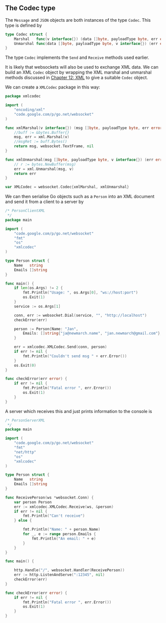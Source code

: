 ## The Codec type

The `Message` and `JSON` objects are both instances of the type `Codec`. This type is defined by

```go
type Codec struct {
    Marshal   func(v interface{}) (data []byte, payloadType byte, err error)
    Unmarshal func(data []byte, payloadType byte, v interface{}) (err error)
}
```

The type `Codec` implements the `Send` and `Receive` methods used earlier.

It is likely that websockets will also be used to exchange XML data. We can build an XML `Codec` object by wrapping the XML marshal and unmarshal methods discussed in [Chapter 12: XML](../xml/README.md) to give a suitable `Codec` object.

We can create a `XMLCodec` package in this way:

```go
package xmlcodec

import (
	"encoding/xml"
	"code.google.com/p/go.net/websocket"
)

func xmlMarshal(v interface{}) (msg []byte, payloadType byte, err error) {
	//buff := &bytes.Buffer{}
	msg, err = xml.Marshal(v)
	//msgRet := buff.Bytes()
	return msg, websocket.TextFrame, nil
}

func xmlUnmarshal(msg []byte, payloadType byte, v interface{}) (err error) {
	// r := bytes.NewBuffer(msg)
	err = xml.Unmarshal(msg, v)
	return err
}

var XMLCodec = websocket.Codec{xmlMarshal, xmlUnmarshal}
```

We can then serialise Go objects such as a `Person` into an XML document and send it from a client to a server by

```go
/* PersonClientXML
 */
package main

import (
	"code.google.com/p/go.net/websocket"
	"fmt"
	"os"
	"xmlcodec"
)

type Person struct {
	Name   string
	Emails []string
}

func main() {
	if len(os.Args) != 2 {
		fmt.Println("Usage: ", os.Args[0], "ws://host:port")
		os.Exit(1)
	}
	service := os.Args[1]

	conn, err := websocket.Dial(service, "", "http://localhost")
	checkError(err)

	person := Person{Name: "Jan",
		Emails: []string{"ja@newmarch.name", "jan.newmarch@gmail.com"},
	}

	err = xmlcodec.XMLCodec.Send(conn, person)
	if err != nil {
		fmt.Println("Couldn't send msg " + err.Error())
	}
	os.Exit(0)
}

func checkError(err error) {
	if err != nil {
		fmt.Println("Fatal error ", err.Error())
		os.Exit(1)
	}
}
```

A server which receives this and just prints information to the console is

```go
/* PersonServerXML
 */
package main

import (
	"code.google.com/p/go.net/websocket"
	"fmt"
	"net/http"
	"os"
	"xmlcodec"
)

type Person struct {
	Name   string
	Emails []string
}

func ReceivePerson(ws *websocket.Conn) {
	var person Person
	err := xmlcodec.XMLCodec.Receive(ws, &person)
	if err != nil {
		fmt.Println("Can't receive")
	} else {

		fmt.Println("Name: " + person.Name)
		for _, e := range person.Emails {
			fmt.Println("An email: " + e)
		}
	}
}

func main() {

	http.Handle("/", websocket.Handler(ReceivePerson))
	err := http.ListenAndServe(":12345", nil)
	checkError(err)
}

func checkError(err error) {
	if err != nil {
		fmt.Println("Fatal error ", err.Error())
		os.Exit(1)
	}
}
```

